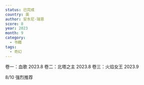 ```yaml
---
status: 已完成
country: 英
author: 安东尼·瑞恩
score: 8
year: 2023
month: 9
category:
  - 书籍
tags:
  - 奇幻
---
```

卷一：血歌 2023.8
卷二：北塔之主 2023.8
卷三：火焰女王 2023.9

8/10 强烈推荐

